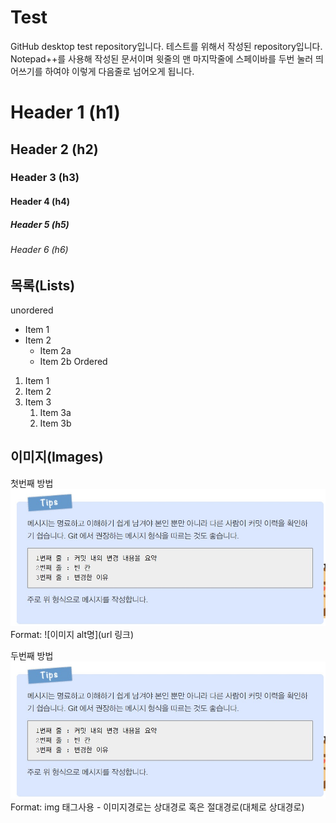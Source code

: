 # Test
GitHub desktop test repository입니다. 테스트를 위해서 작성된 repository입니다.  
Notepad++를 사용해 작성된 문서이며 윗줄의 맨 마지막줄에 스페이바를 두번 눌러 띄어쓰기를 하여야 이렇게 다음줄로 넘어오게 됩니다.  
# Header 1 (h1)
## Header 2 (h2)
### Header 3 (h3)
#### Header 4 (h4)
##### Header 5 (h5)
###### Header 6 (h6)

## 목록(Lists)
unordered  
* Item 1
* Item 2
	* Item 2a
	* Item 2b
Ordered
1. Item 1
1. Item 2
1. Item 3
	1. Item 3a
	1. Item 3b

## 이미지(Images)
첫번째 방법  
![TestImage](GitMessageFormat.jpg)
Format: ![이미지 alt명](url 링크)

두번째 방법  
<a href="#"><img src="GitMessageFormat.jpg" width="700" alt="Test Image"></a>  
Format: img 태그사용 - 이미지경로는 상대경로 혹은 절대경로(대체로 상대경로)
